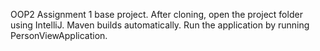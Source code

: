 OOP2 Assignment 1 base project. 
After cloning, open the project folder using IntelliJ. 
Maven builds automatically.
Run the application by running PersonViewApplication.
